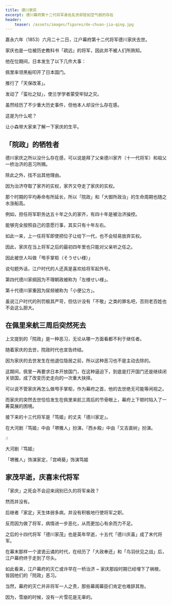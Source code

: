 ```yaml
---
title: 德川家庆
excerpt: 德川幕府第十二代将军身处乱世却犹如空气般的存在
header: 
    teaser: /assets/images/figures/de-chuan-jia-qing.jpg
---
```


嘉永六年（1853）六月二十二日，江户幕府第十二代将军德川家庆去世。

家庆也是一位被历史教科书「疏远」的将军，因此并不被人们所熟知。

他在位期间，日本发生了以下几件大事：

佩里率领黑船叩开了日本国门。

推行了「天保改革」。

发动了「蛮社之狱」，使兰学学者蒙受牢狱之灾。

虽然经历了不少重大历史事件，但他本人却没什么存在感。

这是为什么呢？

让小森带大家来了解一下家庆的生平。

## 「院政」的牺牲者

德川家庆之所以没什么存在感，可以说是拜了父亲德川家齐（十一代将军）和祖父一桥治济的恶习所赐。

除此之外，找不出其他理由。

因为治济夺取了家齐的实权，家齐又夺走了家庆的实权。

那个时期的平均寿命有所延长，所以「院政」和「大御所政治」的生命周期也随之水涨船高。

例如，担任将军职务达五十年之久的家齐，有四十年是被治济操控。

能够完全按照自己的意愿行事，其实只有十年左右。

如此一来，上一任将军即使把位子让给下一代，也不会轻易放弃实权。

因此，家庆在当上将军之后的最初四年里也只能对父亲听之任之。

因此被世人叫做「甩手掌柜（そうせい様）」

说句题外话，江户时代的人还真是喜欢给将军起外号。

第四代德川家纲因为不理朝政被称为「左様せい様」。

第十代德川家重因为尿频被称为「小便公方」。

虽说江户时代的刑罚极其严苛，但估计没有「不敬」之类的罪名吧，否则老百姓也不会这么胆大。

## 在佩里来航三周后突然死去

上文提到的「院政」是一种恶习，无论从哪一方面看都不利于继任者。

随着家庆的去世，院政时代也宣告终结。

因为家庆的去世发生在他退位隐居之前，所以这种恶习也不是主动去除的。

这期间，佩里一再要求日本开放国门，在这种逼迫下，到底是打开国门还是继续闭关锁国，成了改变历史走向的一次重大抉择。

可以说不管家庆再怎么做甩手掌柜，作为幕府之首，他的去世绝无可能等闲视之。

而家庆的突然去世恰恰发生在佩里来航三周后的节骨眼上，幕府上下顿时陷入了一筹莫展的困境。

接下来的十三代将军是「笃姬」的丈夫「德川家定」。

在大河剧『笃姬』中由「堺雅人」扮演，『西乡殿』中由「又吉直树」扮演。

☝︎

大河剧『笃姬』

「堺雅人」饰演家定，「宫崎葵」饰演笃姬  

## 家茂早逝，庆喜末代将军

「家庆」之死会不会迎来阔别已久的将军亲政？

然而并没有。

后继者「家定」天生体弱多病，并没有积极地行使将军之职。

反而因为做了将军，病情进一步恶化，从而更加心有余而力不足。

之后的十四代将军「德川家茂」也是英年早逝，十五代「德川庆喜」成了末代将军。

在幕末那样一个波诡云谲的时代，在经历了「大政奉还」和「鸟羽伏见之战」后，江户幕府终于走到了尽头。

如此看来，江户幕府的灭亡或许早在一桥治济 ~ 家庆那段时期已经埋下了祸根，皆因他们的「院政」恶习。

当然，幕府的灭亡并非将军一人之责，那些幕阁幕臣们肯定也难辞其咎。

因为，雪崩的时候，没有一片雪花是无辜的。
